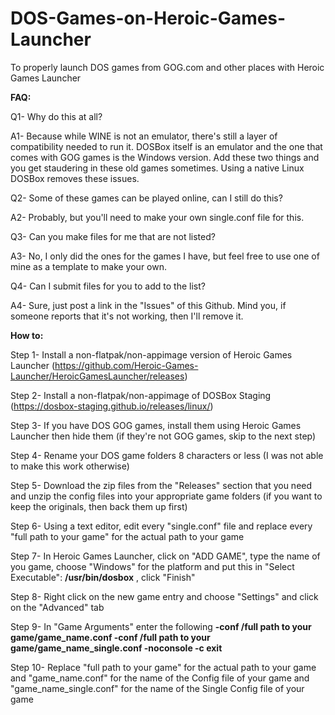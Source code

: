 # DOS-Games-on-Heroic-Games-Launcher

To properly launch DOS games from GOG.com and other places with Heroic Games Launcher


**FAQ:**

Q1- Why do this at all?

A1- Because while WINE is not an emulator, there's still a layer of compatibility needed to run it. DOSBox itself is an emulator and the one that comes with GOG games is the Windows version. Add these two things and you get staudering in these old games sometimes. Using a native Linux DOSBox removes these issues.

Q2- Some of these games can be played online, can I still do this?

A2- Probably, but you'll need to make your own single.conf file for this.

Q3- Can you make files for me that are not listed?

A3- No, I only did the ones for the games I have, but feel free to use one of mine as a template to make your own.

Q4- Can I submit files for you to add to the list?

A4- Sure, just post a link in the "Issues" of this Github. Mind you, if someone reports that it's not working, then I'll remove it.


**How to:**

Step 1- Install a non-flatpak/non-appimage version of Heroic Games Launcher (https://github.com/Heroic-Games-Launcher/HeroicGamesLauncher/releases)

Step 2- Install a non-flatpak/non-appimage of DOSBox Staging (https://dosbox-staging.github.io/releases/linux/)

Step 3- If you have DOS GOG games, install them using Heroic Games Launcher then hide them (if they're not GOG games, skip to the next step)

Step 4- Rename your DOS game folders 8 characters or less (I was not able to make this work otherwise)

Step 5- Download the zip files from the "Releases" section that you need and unzip the config files into your appropriate game folders (if you want to keep the originals, then back them up first)

Step 6- Using a text editor, edit every "single.conf" file and replace every "full path to your game" for the actual path to your game

Step 7- In Heroic Games Launcher, click on "ADD GAME", type the name of you game, choose "Windows" for the platform and put this in "Select Executable": **/usr/bin/dosbox** , click "Finish"

Step 8- Right click on the new game entry and choose "Settings" and click on the "Advanced" tab

Step 9- In "Game Arguments" enter the following **-conf /full path to your game/game_name.conf -conf /full path to your game/game_name_single.conf -noconsole -c exit**

Step 10- Replace "full path to your game" for the actual path to your game and "game_name.conf" for the name of the Config file of your game and "game_name_single.conf" for the name of the Single Config file of your game
